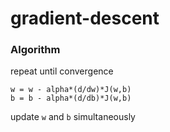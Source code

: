 # gradient-descent

### Algorithm
repeat until convergence
```
w = w - alpha*(d/dw)*J(w,b)
b = b - alpha*(d/db)*J(w,b)
```

update `w` and `b` simultaneously
